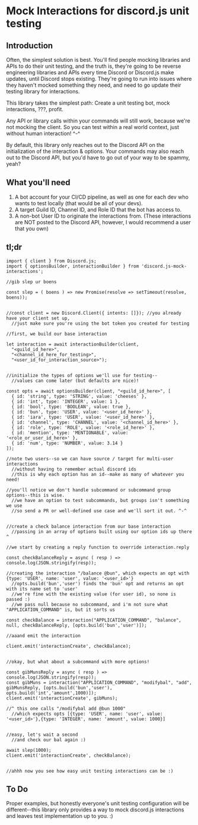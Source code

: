 # Mock Interactions for discord.js unit testing

## Introduction

Often, the simplest solution is best. You'll find people mocking libraries and APIs to do their unit testing, and the truth is, they're going to be reverse engineering libraries and APIs every time Discord or Discord.js make updates, until Discord stops existing. They're going to run into issues where they haven't mocked something they need, and need to go update their testing library for interactions.

This library takes the simplest path: Create a unit testing bot, mock interactions, ???, profit.

Any API or library calls within your commands will still work, because we're not mocking the client. So you can test within a real world context, just without human interaction! ^-^

By default, this library only reaches out to the Discord API on the initialization of the interaction & options. Your commands may also reach out to the Discord API, but you'd have to go out of your way to be spammy, yeah?

## What you'll need
  1. A bot account for your CI/CD pipeline, as well as one for each dev who wants to test locally (that would be all of your devs).
  2. A target Guild ID, Channel ID, and Role ID that the bot has access to.
  3. A non-bot User ID to originate the interactions from. (These interactions are NOT posted to the Discord API, however, I would recommend a user that you own)

## tl;dr

```
import { client } from Discord.js;
import { optionsBuilder, interactionBuilder } from 'discord.js-mock-interactions';

//gib slep ur boens

const slep = ( boens ) => new Promise(resolve => setTimeout(resolve, boens));


//const client = new Discord.Client({ intents: []}); //you already have your client set up, 
  //just make sure you're using the bot token you created for testing

//first, we build our base interaction

let interaction = await interactionBuilder(client,
  "<guild_id_here>",
  "<channel_id_here_for_testing>",
  "<user_id_for_interaction_source>");


//initialize the types of options we'll use for testing--
  //values can come later (but defaults are nice)!
  
const opts = await optionsBuilder(client, "<guild_id_here>", [
  { id: 'string', type: 'STRING', value: 'cheeses' },
  { id: 'int', type: 'INTEGER', value: 1 },
  { id: 'bool', type: 'BOOLEAN', value: true },
  { id: 'bun', type: 'USER', value: '<user_id_here>' },
  { id: 'iara', type: 'USER', value: '<user_id_here>' },
  { id: 'channel', type: 'CHANNEL', value: '<channel_id_here>' },
  { id: 'role', type: 'ROLE', value: '<role_id_here>' },
  { id: 'mention', type: 'MENTIONABLE', value: '<role_or_user_id_here>' },
  { id: 'num', type: 'NUMBER', value: 3.14 }
]);

//note two users--so we can have source / target for multi-user interactions
  //without having to remember actual discord ids
  //this is why each option has an id--make as many of whatever you need!

//you'll notice we don't handle subcommand or subcommand group options--this is wise. 
  //we have an option to test subcommands, but groups isn't something we use
  //so send a PR or well-defined use case and we'll sort it out. ^-^


//create a check balance interaction from our base interaction
  //passing in an array of options built using our option ids up there ^

//we start by creating a reply function to override interaction.reply

const checkBalanceReply = async ( resp ) => console.log(JSON.stringify(resp));

//creating the interaction "/balance @bun", which expects an opt with {type: 'USER', name: 'user', value: '<user_id>'}
  //opts.build('bun','user') finds the 'bun' opt and returns an opt with its name set to 'user'
  //we're fine with the existing value (for user id), so none is passed :)
  //we pass null because no subcommand, and i'm not sure what "APPLICATION_COMMAND" is, but it sorts us

const checkBalance = interaction("APPLICATION_COMMAND", "balance", null, checkBalanceReply, [opts.build('bun','user')]);

//aaand emit the interaction

client.emit('interactionCreate', checkBalance);


//okay, but what about a subcommand with more options!

const gibMunsReply = async ( resp ) => console.log(JSON.stringify(resp));
const gibMuns = interaction("APPLICATION_COMMAND", "modifybal", "add", gibMunsReply, [opts.build('bun','user'), opts.build('int','amount',1000)]);
client.emit('interactionCreate', gibMuns);

//^ this one calls "/modifybal add @bun 1000"
  //which expects opts [{type: 'USER', name: 'user', value: '<user_id>'},{type: 'INTEGER', name: 'amount', value: 1000}]


//easy, let's wait a second
  //and check our bal again :)
  
await slep(1000);
client.emit('interactionCreate', checkBalance);


//ahhh now you see how easy unit testing interactions can be :)

```

## To Do

Proper examples, but honestly everyone's unit testing configuration will be different--this library only provides a way to mock discord.js interactions and leaves test implementation up to you. :)

